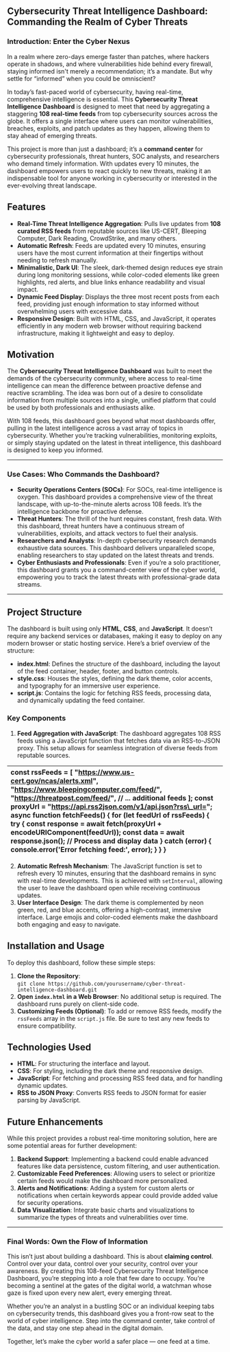 ## **Cybersecurity Threat Intelligence Dashboard: Commanding the Realm of Cyber Threats**

### **Introduction: Enter the Cyber Nexus**

In a realm where zero-days emerge faster than patches, where hackers operate in shadows, and where vulnerabilities hide behind every firewall, staying informed isn't merely a recommendation; it’s a mandate. But why settle for “informed” when you could be omniscient?

In today’s fast-paced world of cybersecurity, having real-time, comprehensive intelligence is essential. This **Cybersecurity Threat Intelligence Dashboard** is designed to meet that need by aggregating a staggering **108 real-time feeds** from top cybersecurity sources across the globe. It offers a single interface where users can monitor vulnerabilities, breaches, exploits, and patch updates as they happen, allowing them to stay ahead of emerging threats.

This project is more than just a dashboard; it’s a **command center** for cybersecurity professionals, threat hunters, SOC analysts, and researchers who demand timely information. With updates every 10 minutes, the dashboard empowers users to react quickly to new threats, making it an indispensable tool for anyone working in cybersecurity or interested in the ever-evolving threat landscape.

## **Features**

* **Real-Time Threat Intelligence Aggregation**: Pulls live updates from **108 curated RSS feeds** from reputable sources like US-CERT, Bleeping Computer, Dark Reading, CrowdStrike, and many others.  
* **Automatic Refresh**: Feeds are updated every 10 minutes, ensuring users have the most current information at their fingertips without needing to refresh manually.  
* **Minimalistic, Dark UI**: The sleek, dark-themed design reduces eye strain during long monitoring sessions, while color-coded elements like green highlights, red alerts, and blue links enhance readability and visual impact.  
* **Dynamic Feed Display**: Displays the three most recent posts from each feed, providing just enough information to stay informed without overwhelming users with excessive data.  
* **Responsive Design**: Built with HTML, CSS, and JavaScript, it operates efficiently in any modern web browser without requiring backend infrastructure, making it lightweight and easy to deploy.

## **Motivation**

The **Cybersecurity Threat Intelligence Dashboard** was built to meet the demands of the cybersecurity community, where access to real-time intelligence can mean the difference between proactive defense and reactive scrambling. The idea was born out of a desire to consolidate information from multiple sources into a single, unified platform that could be used by both professionals and enthusiasts alike.

With 108 feeds, this dashboard goes beyond what most dashboards offer, pulling in the latest intelligence across a vast array of topics in cybersecurity. Whether you’re tracking vulnerabilities, monitoring exploits, or simply staying updated on the latest in threat intelligence, this dashboard is designed to keep you informed.

---

### **Use Cases: Who Commands the Dashboard?**

* **Security Operations Centers (SOCs)**: For SOCs, real-time intelligence is oxygen. This dashboard provides a comprehensive view of the threat landscape, with up-to-the-minute alerts across 108 feeds. It’s the intelligence backbone for proactive defense.  
* **Threat Hunters**: The thrill of the hunt requires constant, fresh data. With this dashboard, threat hunters have a continuous stream of vulnerabilities, exploits, and attack vectors to fuel their analysis.  
* **Researchers and Analysts**: In-depth cybersecurity research demands exhaustive data sources. This dashboard delivers unparalleled scope, enabling researchers to stay updated on the latest threats and trends.  
* **Cyber Enthusiasts and Professionals**: Even if you’re a solo practitioner, this dashboard grants you a command-center view of the cyber world, empowering you to track the latest threats with professional-grade data streams.

---

## **Project Structure**

The dashboard is built using only **HTML**, **CSS**, and **JavaScript**. It doesn’t require any backend services or databases, making it easy to deploy on any modern browser or static hosting service. Here’s a brief overview of the structure:

* **index.html**: Defines the structure of the dashboard, including the layout of the feed container, header, footer, and button controls.  
* **style.css**: Houses the styles, defining the dark theme, color accents, and typography for an immersive user experience.  
* **script.js**: Contains the logic for fetching RSS feeds, processing data, and dynamically updating the feed container.

### **Key Components**

1. **Feed Aggregation with JavaScript**: The dashboard aggregates 108 RSS feeds using a JavaScript function that fetches data via an RSS-to-JSON proxy. This setup allows for seamless integration of diverse feeds from reputable sources.

| const rssFeeds \= \[     "https://www.us-cert.gov/ncas/alerts.xml",     "https://www.bleepingcomputer.com/feed/",     "https://threatpost.com/feed/",     // ... additional feeds \]; const proxyUrl \= "https://api.rss2json.com/v1/api.json?rss\_url="; async function fetchFeeds() {     for (let feedUrl of rssFeeds) {         try {             const response \= await fetch(proxyUrl \+ encodeURIComponent(feedUrl));             const data \= await response.json();             // Process and display data         } catch (error) {             console.error('Error fetching feed:', error);         }     } }  |
| :---- |

2. **Automatic Refresh Mechanism**: The JavaScript function is set to refresh every 10 minutes, ensuring that the dashboard remains in sync with real-time developments. This is achieved with `setInterval`, allowing the user to leave the dashboard open while receiving continuous updates.  
3. **User Interface Design**: The dark theme is complemented by neon green, red, and blue accents, offering a high-contrast, immersive interface. Large emojis and color-coded elements make the dashboard both engaging and easy to navigate.

## **Installation and Usage**

To deploy this dashboard, follow these simple steps:

1. **Clone the Repository**:  
   `git clone https://github.com/yourusername/cyber-threat-intelligence-dashboard.git`  
2. **Open `index.html` in a Web Browser**: No additional setup is required. The dashboard runs purely on client-side code.  
3. **Customizing Feeds (Optional)**: To add or remove RSS feeds, modify the `rssFeeds` array in the `script.js` file. Be sure to test any new feeds to ensure compatibility.

## **Technologies Used**

* **HTML**: For structuring the interface and layout.  
* **CSS**: For styling, including the dark theme and responsive design.  
* **JavaScript**: For fetching and processing RSS feed data, and for handling dynamic updates.  
* **RSS to JSON Proxy**: Converts RSS feeds to JSON format for easier parsing by JavaScript.

## **Future Enhancements**

While this project provides a robust real-time monitoring solution, here are some potential areas for further development:

1. **Backend Support**: Implementing a backend could enable advanced features like data persistence, custom filtering, and user authentication.  
2. **Customizable Feed Preferences**: Allowing users to select or prioritize certain feeds would make the dashboard more personalized.  
3. **Alerts and Notifications**: Adding a system for custom alerts or notifications when certain keywords appear could provide added value for security operations.  
4. **Data Visualization**: Integrate basic charts and visualizations to summarize the types of threats and vulnerabilities over time.

---

### **Final Words: Own the Flow of Information**

This isn’t just about building a dashboard. This is about **claiming control**. Control over your data, control over your security, control over your awareness. By creating this 108-feed Cybersecurity Threat Intelligence Dashboard, you’re stepping into a role that few dare to occupy. You’re becoming a sentinel at the gates of the digital world, a watchman whose gaze is fixed upon every new alert, every emerging threat.

Whether you’re an analyst in a bustling SOC or an individual keeping tabs on cybersecurity trends, this dashboard gives you a front-row seat to the world of cyber intelligence. Step into the command center, take control of the data, and stay one step ahead in the digital domain.

Together, let’s make the cyber world a safer place — one feed at a time.
